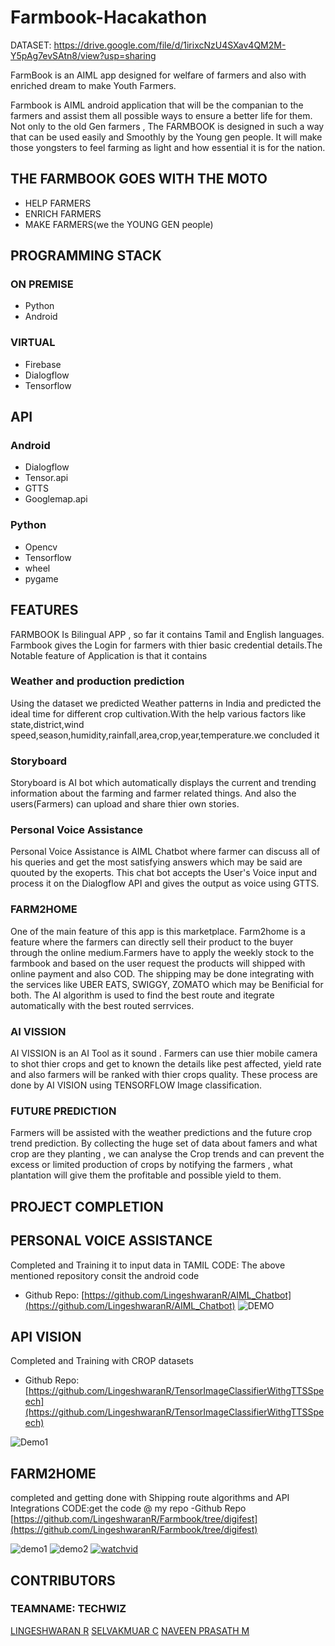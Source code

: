 # Farmbook-Hacakathon

DATASET: https://drive.google.com/file/d/1irixcNzU4SXav4QM2M-Y5pAg7evSAtn8/view?usp=sharing

FarmBook is an AIML app designed for welfare of farmers and also with enriched dream to make Youth Farmers.

Farmbook is AIML android application that will be the companian to the farmers and assist them all possible ways to ensure a better life for them. Not only to the old Gen farmers , The FARMBOOK is designed in such a way that can be used easily and  Smoothly by the Young gen people. It will make those yongsters to feel farming as light and how essential it is for the nation.
##                                          THE FARMBOOK GOES WITH THE MOTO
- HELP FARMERS
- ENRICH FARMERS
- MAKE FARMERS(we the YOUNG GEN people)

## PROGRAMMING STACK
### ON PREMISE
- Python
- Android
### VIRTUAL
- Firebase
- Dialogflow 
- Tensorflow

## API
### Android
- Dialogflow
- Tensor.api
- GTTS
- Googlemap.api
### Python
- Opencv
- Tensorflow
- wheel
- pygame


## FEATURES

FARMBOOK Is Bilingual APP , so far it contains Tamil and English languages. Farmbook gives the Login for farmers with thier basic credential details.The Notable feature of Application is that it contains

### Weather and production prediction
Using the dataset we predicted  Weather patterns in India and predicted the ideal time for different crop cultivation.With the help  various factors like state,district,wind speed,season,humidity,rainfall,area,crop,year,temperature.we concluded it
### Storyboard
Storyboard is AI bot which automatically displays the current and trending information about the farming and farmer related things. And also the users(Farmers) can upload and share thier own stories.

### Personal Voice Assistance
Personal Voice Assistance is  AIML Chatbot  where farmer can discuss all of his queries and get the most satisfying answers which may be said are quouted by the exoperts. This chat bot accepts the User's Voice input and process it on the Dialogflow API and gives the output as voice using GTTS.
### FARM2HOME
One of the main feature of this app is this marketplace. Farm2home is a feature where the farmers can directly sell their product to the buyer through the online medium.Farmers have to apply the weekly stock to the farmbook and based on the user request  the products will shipped with online payment and also COD. The shipping may be done integrating with the services like UBER EATS, SWIGGY, ZOMATO which may be Benificial for both. The AI algorithm is used to find the best route and itegrate automatically with the best routed serrvices.
### AI VISSION
AI VISSION is an AI Tool as it sound . Farmers can use thier mobile camera to shot thier crops and get to known the details like pest affected, yield rate and also farmers will be ranked with thier crops quality. These process are done by AI VISION using TENSORFLOW Image classification.
### FUTURE PREDICTION
Farmers will be  assisted with the weather predictions and the future crop trend prediction. By collecting the huge set of data about famers and what crop are they planting , we can analyse the Crop trends and can prevent the excess or limited production of crops by notifying the farmers , what plantation will give them the profitable and possible yield to them.


## PROJECT COMPLETION
## PERSONAL VOICE ASSISTANCE
Completed and Training it to input data in TAMIL
CODE: The above mentioned repository consit the android code
- Github Repo: [https://github.com/LingeshwaranR/AIML_Chatbot](https://github.com/LingeshwaranR/AIML_Chatbot)
![DEMO](https://cdn-images-1.medium.com/max/1000/1*clwkzKILpkAXt1da4HlpGw.gif)
## API VISION
Completed and Training with CROP datasets
- Github Repo: [https://github.com/LingeshwaranR/TensorImageClassifierWithgTTSSpeech](https://github.com/LingeshwaranR/TensorImageClassifierWithgTTSSpeech)

![Demo1](https://i.ytimg.com/vi/M6H4K2izJeQ/maxresdefault.jpg)
## FARM2HOME
completed and getting done with Shipping route algorithms and API Integrations
CODE:get the code @ my repo
-Github Repo [https://github.com/LingeshwaranR/Farmbook/tree/digifest](https://github.com/LingeshwaranR/Farmbook/tree/digifest)

![demo1](https://1.bp.blogspot.com/-Jsg557f3i0Q/Wn7aDEKnABI/AAAAAAAACa0/s1LbjyWH40wtE3FZnOjc_aqj0PJ40KqvQCLcBGAs/s1600/Screenshot_1517534808.png)
![demo2](https://3.bp.blogspot.com/-8hKrS6Bo7Jc/Wn7aFPZmb8I/AAAAAAAACa8/uTGwypxv490ZYYMH2yzS0yFkoDda4VD6wCLcBGAs/s1600/Screenshot_1517534847.png)
[![watchvid](https://www.youtube.com/watch?v=9qzjgMT5qak)](https://www.youtube.com/watch?v=9qzjgMT5qak)


## CONTRIBUTORS
### TEAMNAME: TECHWIZ
[LINGESHWARAN R](https://github.com/LingeshwaranR)
[SELVAKMUAR C](https://github.com/kuttyselva)
[NAVEEN PRASATH M](https://github.com/naveen333prasath)

